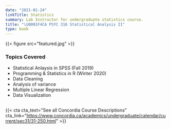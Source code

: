 ```yaml
---
date: "2021-01-24"
linkTitle: Statistics
summary: Lab Instructor for undergraduate statistics course.
title: "\U0001F4CA PSYC 316 Statistical Analysis II"
type: book
---
```


{{< figure src="featured.jpg" >}}

### Topics Covered

- Statistical Anlaysis in SPSS (Fall 2019)
- Programming & Statistics in R (Winter 2020)
- Data Cleaning
- Analysis of variance
- Multiple Linear Regression
- Data Visualization



## 


{{< cta cta_text="See all Concordia Course Descriptions" cta_link="https://www.concordia.ca/academics/undergraduate/calendar/current/sec31/31-250.html" >}}
